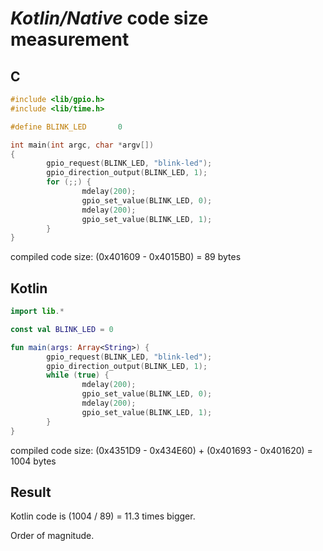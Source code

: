 ﻿_Kotlin/Native_ code size measurement
=====================================

## C

```c
#include <lib/gpio.h>
#include <lib/time.h>

#define BLINK_LED       0

int main(int argc, char *argv[])
{
        gpio_request(BLINK_LED, "blink-led");
        gpio_direction_output(BLINK_LED, 1);
        for (;;) {
                mdelay(200);
                gpio_set_value(BLINK_LED, 0);
                mdelay(200);
                gpio_set_value(BLINK_LED, 1);
        }
}
```

compiled code size:  (0x401609 - 0x4015B0) = 89 bytes

## Kotlin

```kotlin
import lib.*

const val BLINK_LED = 0

fun main(args: Array<String>) {
        gpio_request(BLINK_LED, "blink-led");
        gpio_direction_output(BLINK_LED, 1);
        while (true) {
                mdelay(200);
                gpio_set_value(BLINK_LED, 0);
                mdelay(200);
                gpio_set_value(BLINK_LED, 1);
        }
}
```
compiled code size: (0x4351D9 - 0x434E60) + (0x401693 - 0x401620) = 1004 bytes

## Result

Kotlin code is (1004 / 89) = 11.3 times bigger.

Order of magnitude.
